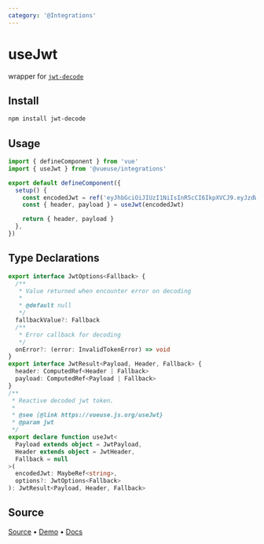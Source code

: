 ```yaml
---
category: '@Integrations'
---
```


# useJwt

wrapper for [`jwt-decode`](https://github.com/auth0/jwt-decode)

## Install

```bash
npm install jwt-decode
```

## Usage

```typescript
import { defineComponent } from 'vue'
import { useJwt } from '@vueuse/integrations'

export default defineComponent({
  setup() {
    const encodedJwt = ref('eyJhbGciOiJIUzI1NiIsInR5cCI6IkpXVCJ9.eyJzdWIiOiIxMjM0NTY3ODkwIiwiaWF0IjoxNTE2MjM5MDIyfQ.L8i6g3PfcHlioHCCPURC9pmXT7gdJpx3kOoyAfNUwCc')
    const { header, payload } = useJwt(encodedJwt)

    return { header, payload }
  },
})
```


<!--FOOTER_STARTS-->
## Type Declarations

```typescript
export interface JwtOptions<Fallback> {
  /**
   * Value returned when encounter error on decoding
   *
   * @default null
   */
  fallbackValue?: Fallback
  /**
   * Error callback for decoding
   */
  onError?: (error: InvalidTokenError) => void
}
export interface JwtResult<Payload, Header, Fallback> {
  header: ComputedRef<Header | Fallback>
  payload: ComputedRef<Payload | Fallback>
}
/**
 * Reactive decoded jwt token.
 *
 * @see {@link https://vueuse.js.org/useJwt}
 * @param jwt
 */
export declare function useJwt<
  Payload extends object = JwtPayload,
  Header extends object = JwtHeader,
  Fallback = null
>(
  encodedJwt: MaybeRef<string>,
  options?: JwtOptions<Fallback>
): JwtResult<Payload, Header, Fallback>
```

## Source

[Source](https://github.com/vueuse/vueuse/blob/main/packages/integrations/useJwt/index.ts) • [Demo](https://github.com/vueuse/vueuse/blob/main/packages/integrations/useJwt/demo.vue) • [Docs](https://github.com/vueuse/vueuse/blob/main/packages/integrations/useJwt/index.md)


<!--FOOTER_ENDS-->
